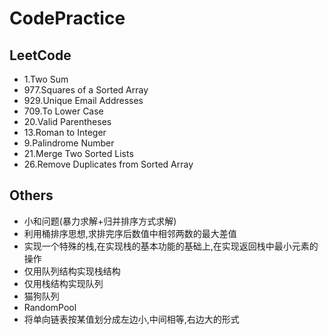# CodePractice

<h2>LeetCode</h2>

* 1.Two Sum
* 977.Squares of a Sorted Array
* 929.Unique Email Addresses
* 709.To Lower Case
* 20.Valid Parentheses
* 13.Roman to Integer
* 9.Palindrome Number 
* 21.Merge Two Sorted Lists
* 26.Remove Duplicates from Sorted Array
<h2>Others</h2>

* 小和问题(暴力求解+归并排序方式求解)
* 利用桶排序思想,求排完序后数值中相邻两数的最大差值
* 实现一个特殊的栈,在实现栈的基本功能的基础上,在实现返回栈中最小元素的操作
* 仅用队列结构实现栈结构
* 仅用栈结构实现队列
* 猫狗队列
* RandomPool
* 将单向链表按某值划分成左边小,中间相等,右边大的形式

